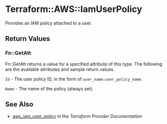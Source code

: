 # Terraform::AWS::IamUserPolicy

Provides an IAM policy attached to a user.

## Return Values

### Fn::GetAtt

Fn::GetAtt returns a value for a specified attribute of this type. The following are the available attributes and sample return values.

`Id` - The user policy ID, in the form of `user_name:user_policy_name`.

`Name` - The name of the policy (always set).

## See Also

* [aws_iam_user_policy](https://www.terraform.io/docs/providers/aws/r/iam_user_policy.html) in the _Terraform Provider Documentation_